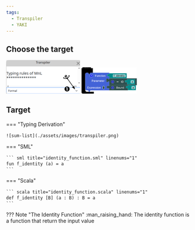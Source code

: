 ```yaml
---
tags:
  - Transpiler
  - YAKI
---
```



## Choose the target
<!-- ![transpiler-window](./assets/images/transpiler_window.png) -->
<img src="./assets/images/transpiler_window.png" width="40%" height="40%">

<!-- ![transpiler-block](./assets/images/transpiler_block_source.png) -->
<img src="./assets/images/transpiler_block_source.png" width="30%" height="30%">

## Target

=== "Typing Derivation"

    ![sum-list](./assets/images/transpiler.png)

=== "SML"

    ``` sml title="identity_function.sml" linenums="1"
    fun f_identity (a) = a
    ```

=== "Scala"

    ``` scala title="identity_function.scala" linenums="1"
    def f_identity [B] (a : B) : B = a 
    ```


??? Note "The Identity Function"
    :man_raising_hand: The identity function is a function that return the input value
